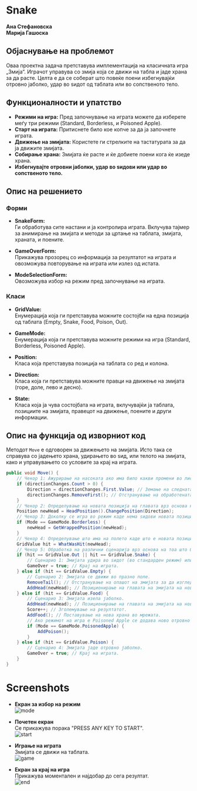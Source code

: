 # Snake

**Ана Стефановска**  
**Марија Гашоска**

## Објаснување на проблемот

Оваа проектна задача претставува имплементација на класичната игра „Змија“. Играчот управува со змија која се движи на табла и јаде храна за да расте. Целта е да се соберат што повеќе поени избегнувајќи отровно јаболко, удар во ѕидот од таблата или во сопственото тело.

## Функционалности и упатство

- **Режими на игра:** Пред започнување на играта можете да изберете меѓу три режими (Standard, Borderless, и Poisoned Apple).
- **Старт на играта:** Притиснете било кое копче за да ја започнете играта.
- **Движење на змијата:** Користете ги стрелките на тастатурата за да ја движите змијата.
- **Собирање храна:** Змијата ќе расте и ќе добиете поени кога ќе изеде храна.
- **Избегнувајте отровни јаболки, удар во ѕидови или удар во сопственото тело.**

## Опис на решението

### Форми

- **SnakeForm:**  
  Ги обработува сите настани и ја контролира играта. Вклучува тајмер за анимирање на змијата и методи за цртање на таблата, змијата, храната, и поените.

- **GameOverForm:**  
  Прикажува прозорец со информација за резултатот на играта и овозможува повторување на играта или излез од истата.

- **ModeSelectionForm:**  
  Овозможува избор на режим пред започнување на играта.

### Класи

- **GridValue:**  
  Енумерација која ги претставува можните состојби на една позиција од таблата (Empty, Snake, Food, Poison, Out).

- **GameMode:**  
  Енумерација која ги претставува можните режими на игра (Standard, Borderless, Poisoned Apple).

- **Position:**  
  Класа која претставува позиција на таблата со ред и колона.

- **Direction:**  
  Класа која ги претставува можните правци на движење на змијата (горе, доле, лево и десно).

- **State:**  
  Класа која ја чува состојбата на играта, вклучувајќи ја таблата, позициите на змијата, правецот на движење, поените и други информации.

## Опис на функција од изворниот код

Методот `Move` е одговорен за движењето на змијата. Исто така се справува со јадењето храна, удирањето во ѕид, или телото на змијата, како и управувањето со условите за крај на играта.

```csharp
public void Move() {
    // Чекор 1: Ажурирање на насоката ако има било какви промени во листата „directionChanges“.
    if (directionChanges.Count > 0) {
        Direction = directionChanges.First.Value; // Земање на следната насоката од листата.
        directionChanges.RemoveFirst(); // Отстранување на обработената насоката од листата.
    }
    // Чекор 2: Определување на новата позиција на главата врз основа на тековната насока.
    Position newHead = HeadPosition().ChangePosition(Direction);
    // Чекор 3: Доколку се игра во режим каде нема ѕидови новата позиција на главата се поставува на спротивната страна на таблата.
    if (Mode == GameMode.Borderless) {
        newHead = GetWrappedPosition(newHead);
    }
    // Чекор 4: Определување што има на полето каде што е новата позиција на главата.
    GridValue hit = WhatWasHit(newHead);
    // Чекор 5: Обработка на различни сценарија врз основа на тоа што било погодено.
    if (hit == GridValue.Out || hit == GridValue.Snake) {
        // Сценарио 1: Змијата удира во ѕидот (во стандарден режим) или во самата себе.
        GameOver = true; // Крај на играта.
    } else if (hit == GridValue.Empty) {
        // Сценарио 2: Змијата се движи во празно поле.
        RemoveTail(); // Отстранување на опашот на змијата за да изгледа како да змијата е поместена.
        AddHead(newHead); // Позиционирање на главата на змијата на новото поле.
    } else if (hit == GridValue.Food) {
        // Сценарио 3: Змијата изела јаболко.
        AddHead(newHead); // Позиционирање на главата на змијата на новото поле.
        Score++; // Зголемување на резултатот.
        AddFood(); // Поставување на нова храна во мрежата.
        // Ако режимот на игра е Poisoned Apple се додава ново отровно јаболко на таблата.
        if (Mode == GameMode.PoisonedApple) {
            AddPoison();
        }
    } else if (hit == GridValue.Poison) {
        // Сценарио 4: Змијата јаде отровно јаболко.
        GameOver = true; // Крај на играта.
    }
}
`````
# Screenshots

- **Екран за избор на режим**  
  ![mode](https://github.com/marijagashoska/Snake-Game/blob/main/mode.png)

- **Почетен екран**  
  Се прикажува порака "PRESS ANY KEY TO START".  
  ![start](https://github.com/marijagashoska/Snake-Game/blob/main/start.png)

- **Играње на играта**  
  Змијата се движи на таблата.  
  ![game](https://github.com/marijagashoska/Snake-Game/blob/main/game.png)

- **Екран за крај на игра**  
  Прикажува моментален и најдобар до сега резултат.  
  ![end](https://github.com/marijagashoska/Snake-Game/blob/main/end.png)



